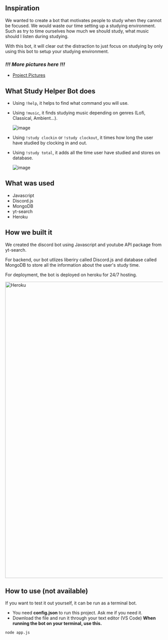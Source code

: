 ## Inspiration
We wanted to create a bot that motivates people to study when they cannot be focused. We would waste our time setting up a studying environment. Such as try to time ourselves how much we should study, what music should I listen during studying.

With this bot, it will clear out the distraction to just focus on studying by only using this bot to setup your studying environment.

### ***!!! More pictures here !!!***
- [Project Pictures](https://flic.kr/s/aHsmWrZ9Jg)


## What Study Helper Bot does
- Using ``!help``, it helps to find what command you will use.
- Using ``!music``, it finds studying music depending on genres (Lofi, Classical, Ambient...).


  ![image](https://user-images.githubusercontent.com/77949696/129763354-593a36d8-64ad-473b-832a-2c802d6b48a1.png)
  
-  Using ``!study clockin`` or ``!study clockout``, it times how long the user have studied by clocking in and out.
-  Using ``!study total``, it adds all the time user have studied and stores on database.


    ![image](https://user-images.githubusercontent.com/77949696/129763423-e1f963be-abb0-47f9-9e26-21317ff84881.png)


## What was used
- Javascript
- Discord.js
- MongoDB
- yt-search
- Heroku

## How we built it
We created the discord bot using Javascript and youtube API package from yt-search.

For backend, our bot utlizes liberiry called Discord.js and database called MongoDB to store all the information about the user's study time.

For deployment, the bot is deployed on heroku for 24/7 hosting.

<img width="946" alt="Heroku" src="https://user-images.githubusercontent.com/77949696/132406775-d7da127c-0fb2-4c4c-b826-f4390cce0902.PNG">

## How to use (not available)
If you want to test it out yourself, it can be run as a terminal bot.
- You need **config.json** to run this project. Ask me if you need it.
- Download the file and run it through your text editor (VS Code)
**When running the bot on your terminal, use this.**

```
node app.js
```
